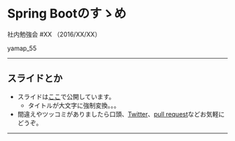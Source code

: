 # Spring Bootのすゝめ
社内勉強会 #XX （2016/XX/XX）

yamap_55

---

## スライドとか
- スライドは[ここ](https://slideck.io/github.com/yamap55/Slide/20161028/spring_boot.md)で公開しています。
  - タイトルが大文字に強制変換。。。
- 間違えやツッコミがありましたら口頭、[Twitter](https://twitter.com/yamap_55)、[pull request](https://github.com/yamap55/Slide/edit/master/20161028/spring_boot.md)などお気軽にどうぞ。

---
